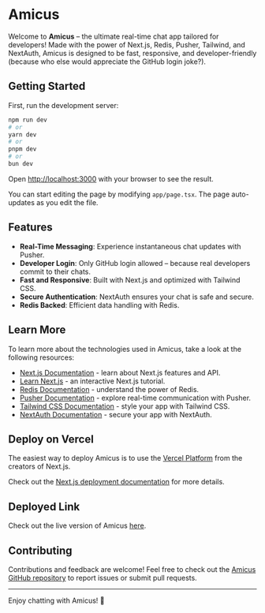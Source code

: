 # Amicus

Welcome to **Amicus** – the ultimate real-time chat app tailored for developers! Made with the power of Next.js, Redis, Pusher, Tailwind, and NextAuth, Amicus is designed to be fast, responsive, and developer-friendly (because who else would appreciate the GitHub login joke?).

## Getting Started

First, run the development server:

```bash
npm run dev
# or
yarn dev
# or
pnpm dev
# or
bun dev
```

Open [http://localhost:3000](http://localhost:3000) with your browser to see the result.

You can start editing the page by modifying `app/page.tsx`. The page auto-updates as you edit the file.

## Features

- **Real-Time Messaging**: Experience instantaneous chat updates with Pusher.
- **Developer Login**: Only GitHub login allowed – because real developers commit to their chats.
- **Fast and Responsive**: Built with Next.js and optimized with Tailwind CSS.
- **Secure Authentication**: NextAuth ensures your chat is safe and secure.
- **Redis Backed**: Efficient data handling with Redis.


## Learn More

To learn more about the technologies used in Amicus, take a look at the following resources:

- [Next.js Documentation](https://nextjs.org/docs) - learn about Next.js features and API.
- [Learn Next.js](https://nextjs.org/learn) - an interactive Next.js tutorial.
- [Redis Documentation](https://redis.io/documentation) - understand the power of Redis.
- [Pusher Documentation](https://pusher.com/docs) - explore real-time communication with Pusher.
- [Tailwind CSS Documentation](https://tailwindcss.com/docs) - style your app with Tailwind CSS.
- [NextAuth Documentation](https://next-auth.js.org/getting-started/introduction) - secure your app with NextAuth.

## Deploy on Vercel

The easiest way to deploy Amicus is to use the [Vercel Platform](https://vercel.com/new?utm_medium=default-template&filter=next.js&utm_source=create-next-app&utm_campaign=create-next-app-readme) from the creators of Next.js.

Check out the [Next.js deployment documentation](https://nextjs.org/docs/deployment) for more details.

## Deployed Link

Check out the live version of Amicus [here](https://realtime-chat-app-nine-tau.vercel.app/).

## Contributing

Contributions and feedback are welcome! Feel free to check out the [Amicus GitHub repository](https://github.com/your-repo-link) to report issues or submit pull requests.

---

Enjoy chatting with Amicus! 🚀
